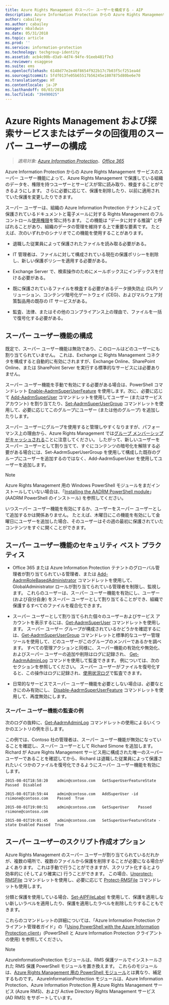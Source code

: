 ```yaml
---
title: Azure Rights Management のスーパー ユーザーを構成する - AIP
description: Azure Information Protection からの Azure Rights Management サービスのスーパー ユーザー機能を理解し、実装して、Azure Rights Management で保護している組織のデータを、権限を持つユーザーとサービスが常に読み取り、検査することができるようにします。 この機能は 'データに対する推論' と呼ばれることがあり、組織のデータの管理を維持する上で重要な要素です。
author: cabailey
ms.author: cabailey
manager: mbaldwin
ms.date: 05/31/2018
ms.topic: article
ms.prod: ''
ms.service: information-protection
ms.technology: techgroup-identity
ms.assetid: acb4c00b-d3a9-4d74-94fe-91eeb481f7e3
ms.reviewer: esaggese
ms.suite: ems
ms.openlocfilehash: 6148d77e2e46f8654f922b17c7b03f5cf251ea4d
ms.sourcegitcommit: 5fdf013fe05b65517b56245e1807875d80be6e70
ms.translationtype: HT
ms.contentlocale: ja-JP
ms.lasthandoff: 08/03/2018
ms.locfileid: "39490025"
---
```

# <a name="configuring-super-users-for-azure-rights-management-and-discovery-services-or-data-recovery"></a>Azure Rights Management および探索サービスまたはデータの回復用のスーパー ユーザーの構成

>*適用対象: [Azure Information Protection](https://azure.microsoft.com/pricing/details/information-protection)、[Office 365](http://download.microsoft.com/download/E/C/F/ECF42E71-4EC0-48FF-AA00-577AC14D5B5C/Azure_Information_Protection_licensing_datasheet_EN-US.pdf)*

Azure Information Protection からの Azure Rights Management サービスのスーパー ユーザー機能によって、Azure Rights Management で保護している組織のデータを、権限を持つユーザーとサービスが常に読み取り、検査することができるようにします。 さらに必要に応じて、保護を削除したり、以前に適用されていた保護を変更したりできます。 

スーパー ユーザーは、組織の Azure Information Protection テナントによって保護されているドキュメントと電子メールに対する Rights Management のフル コントロール[使用権限](configure-usage-rights.md)を常に持ちます。 この機能は “データに対する推論” と呼ばれることがあり、組織のデータの管理を維持する上で重要な要素です。 たとえば、次のいずれかのシナリオでこの機能を使用することがあります。

- 退職した従業員によって保護されたファイルを読み取る必要がある。

- IT 管理者は、ファイルに対して構成されている現在の保護ポリシーを削除し、新しい保護ポリシーを適用する必要がある。

- Exchange Server で、検索操作のためにメールボックスにインデックスを付ける必要がある。

- 既に保護されているファイルを検査する必要があるデータ損失防止 (DLP) ソリューション、コンテンツ暗号化ゲートウェイ (CEG)、およびマルウェア対策製品用の既存の IT サービスがある。

- 監査、法律、またはその他のコンプライアンス上の理由で、ファイルを一括で復号化する必要がある。

## <a name="configuration-for-the-super-user-feature"></a>スーパー ユーザー機能の構成

既定で、スーパー ユーザー機能は無効であり、このロールはどのユーザーにも割り当てられていません。 これは、Exchange に Rights Management コネクタを構成すると自動的に有効にされますが、Exchange Online、SharePoint Online、または SharePoint Server を実行する標準的なサービスには必要ありません。

スーパー ユーザー機能を手動で有効にする必要がある場合は、PowerShell コマンドレット [Enable-AadrmSuperUserFeature](/powershell/aadrm/vlatest/enable-aadrmsuperuserfeature) を使用します。次に、必要に応じて [Add-AadrmSuperUser](/powershell/aadrm/vlatest/add-aadrmsuperuser) コマンドレットを使用してユーザー (またはサービス アカウント) を割り当てたり、[Set-AadrmSuperUserGroup](/powershell/aadrm/vlatest/set-aadrmsuperusergroup) コマンドレットを使用して、必要に応じてこのグループにユーザー (または他のグループ) を追加したりします。 

スーパー ユーザーにグループを使用すると管理しやすくなりますが、パフォーマンス上の理由から、Azure Rights Management では[グループ メンバーシップがキャッシュされる](prepare.md#group-membership-caching-by-azure-information-protection)ことに注意してください。 したがって、新しいユーザーをスーパー ユーザーとして割り当てて、すぐにコンテンツの暗号化を解除する必要がある場合には、Set-AadrmSuperUserGroup を使用して構成した既存のグループにユーザーを追加するのではなく、Add-AadrmSuperUser を使用してユーザーを追加します。

> [!NOTE]
> Azure Rights Management 用の Windows PowerShell モジュールをまだインストールしていない場合は、「[Installing the AADRM PowerShell module](install-powershell.md)」(AADRM PowerShell のインストール) を参照してください。

いつスーパー ユーザー機能を有効にするか、ユーザーをスーパー ユーザーとして追加するかは関係ありません。 たとえば、木曜日にこの機能を有効にして金曜日にユーザーを追加した場合、そのユーザーはその週の最初に保護されていたコンテンツをすぐに開くことができます。

## <a name="security-best-practices-for-the-super-user-feature"></a>スーパー ユーザー機能のセキュリティ ベスト プラクティス

- Office 365 または Azure Information Protection テナントのグローバル管理者が割り当てられている管理者、または [Add-AadrmRoleBasedAdministrator](/powershell/module/aadrm/add-aadrmrolebasedadministrator) コマンドレットを使用して、GlobalAdministrator ロールが割り当てられている管理者を制限し、監視します。 これらのユーザーは、スーパー ユーザー機能を有効にし、ユーザー (および自分自身) をスーパー ユーザーとして割り当てることができ、組織で保護するすべてのファイルを複合化できます。

- スーパー ユーザーとして割り当てられた個々のユーザーおよびサービス アカウントを表示するには、[Get-AadrmSuperUser](/powershell/module/aadrm/get-aadrmsuperuser) コマンドレットを使用します。 スーパー ユーザー グループが構成されているかどうかを確認するには、[Get-AadrmSuperUserGroup](/powershell/module/aadrm/get-aadrmsuperusergroup) コマンドレットと標準的なユーザー管理ツールを使用して、どのユーザーがこのグループのメンバーであるかを調べます。 すべての管理アクションと同様に、スーパー機能の有効化や無効化、およびスーパー ユーザーの追加や削除はログに記録され、 [Get-AadrmAdminLog](/powershell/module/aadrm/get-aadrmadminlog) コマンドを使用して監査できます。 例については、次のセクションを参照してください。 スーパー ユーザーがファイルを復号化すると、この操作はログに記録され、[使用状況ログ](log-analyze-usage.md)で監査できます。

- 日常的なサービスでスーパー ユーザー機能を必要としない場合は、必要なときにのみ有効にし、 [Disable-AadrmSuperUserFeature](/powershell/module/aadrm/disable-aadrmsuperuserfeature) コマンドレットを使用して、再度無効にします。

### <a name="example-auditing-for-the-super-user-feature"></a>スーパー ユーザー機能の監査の例

次のログの抜粋に、[Get-AadrmAdminLog](/powershell/module/aadrm/get-aadrmadminlog) コマンドレットの使用によるいくつかのエントリの例を示します。 

この例では、Contoso 社の管理者は、スーパー ユーザー機能が無効になっていることを確認し、スーパー ユーザーとして Richard Simone を追加します。Richard が Azure Rights Management サービス用に構成された唯一のスーパー ユーザーであることを確認してから、Richard は退職した従業員によって保護されたいくつかのファイルを復号化できるようにスーパー ユーザー機能を有効にします。

`2015-08-01T18:58:20    admin@contoso.com   GetSuperUserFeatureState    Passed  Disabled`

`2015-08-01T18:59:44    admin@contoso.com   AddSuperUser -id rsimone@contoso.com    Passed  True`

`2015-08-01T19:00:51    admin@contoso.com   GetSuperUser    Passed  rsimone@contoso.com`

`2015-08-01T19:01:45    admin@contoso.com   SetSuperUserFeatureState -state Enabled Passed  True`

## <a name="scripting-options-for-super-users"></a>スーパー ユーザーのスクリプト作成オプション
Azure Rights Management のスーパー ユーザーが割り当てられているだれかが、複数の場所で、複数のファイルから保護を削除することが必要になる場合がよくあります。 これは手動で行うことができますが、スクリプト化するとより効率的に (そしてより確実に) 行うことができます。 この場合、[Unprotect-RMSFile](/powershell/module/azureinformationprotection/unprotect-rmsfile) コマンドレットを使用し、必要に応じて [Protect-RMSFile](/powershell/module/azureinformationprotection/protect-rmsfile) コマンドレットも使用します。 

分類と保護を使用している場合、[Set-AIPFileLabel](/powershell/module/azureinformationprotection/set-aipfilelabel) を使用して、保護を適用しない新しいラベルを適用したり、保護を適用したラベルを削除したりすることもできます。 

これらのコマンドレットの詳細については、「Azure Information Protection クライアント管理者ガイド」の「[Using PowerShell with the Azure Information Protection client](./rms-client/client-admin-guide-powershell.md)」(PowerShell と Azure Information Protection クライアントの使用) を参照してください。

> [!NOTE]
> AzureInformationProtection モジュールは、RMS 保護ツールでインストールされた RMS 保護 PowerShell モジュールを置き換えます。 これらのモジュールは、[Azure Rights Management 用の PowerShell モジュール](administer-powershell.md)とは異なり、補足するものです。 AzureInformationProtection モジュールは、Azure Information Protection、Azure Information Protection 用 Azure Rights Management サービス (Azure RMS)、および Active Directory Rights Management サービス (AD RMS) をサポートしています。


